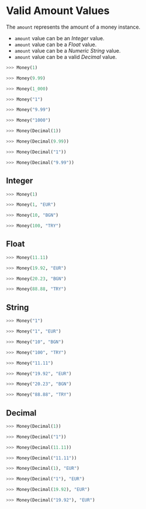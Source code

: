 # Valid Amount Values

The `amount` represents the amount of a money instance.
- `amount` value can be an *Integer* value.
- `amount` value can be a *Float* value.
- `amount` value can be a *Numeric String* value.
- `amount` value can be a valid *Decimal* value.

```python
>>> Money(1)
```

```python
>>> Money(9.99)
```

```python
>>> Money(1_000)
```

```python
>>> Money("1")
```

```python
>>> Money("9.99")
```

```python
>>> Money("1000")
```

```python
>>> Money(Decimal(1))
```

```python
>>> Money(Decimal(9.99))
```

```python
>>> Money(Decimal("1"))
```

```python
>>> Money(Decimal("9.99"))
```


## Integer

```python
>>> Money(1)
```

```python
>>> Money(1, "EUR")
```

```python
>>> Money(10, "BGN")
```

```python
>>> Money(100, "TRY")
```


## Float

```python
>>> Money(11.11)
```

```python
>>> Money(19.92, "EUR")
```

```python
>>> Money(20.23, "BGN")
```

```python
>>> Money(88.88, "TRY")
```


## String

```python
>>> Money("1")
```

```python
>>> Money("1", "EUR")
```

```python
>>> Money("10", "BGN")
```

```python
>>> Money("100", "TRY")
```

```python
>>> Money("11.11")
```

```python
>>> Money("19.92", "EUR")
```

```python
>>> Money("20.23", "BGN")
```

```python
>>> Money("88.88", "TRY")
```


## Decimal

```python
>>> Money(Decimal(1))
```

```python
>>> Money(Decimal("1"))
```

```python
>>> Money(Decimal(11.11))
```

```python
>>> Money(Decimal("11.11"))
```

```python
>>> Money(Decimal(1), "EUR")
```

```python
>>> Money(Decimal("1"), "EUR")
```

```python
>>> Money(Decimal(19.92), "EUR")
```

```python
>>> Money(Decimal("19.92"), "EUR")
```

